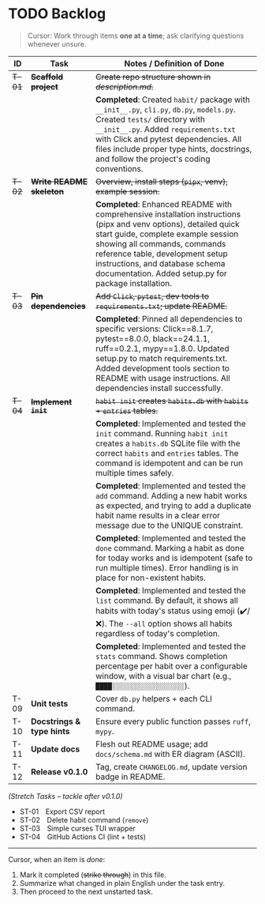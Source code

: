 # TODO Backlog

> Cursor: Work through items **one at a time**; ask clarifying questions whenever unsure.

| ID | Task | Notes / Definition of Done |
|----|------|----------------------------|
| ~~T-01~~ | ~~**Scaffold project**~~ | ~~Create repo structure shown in *description.md*.~~ |
| | | **Completed**: Created `habit/` package with `__init__.py`, `cli.py`, `db.py`, `models.py`. Created `tests/` directory with `__init__.py`. Added `requirements.txt` with Click and pytest dependencies. All files include proper type hints, docstrings, and follow the project's coding conventions. |
| ~~T-02~~ | ~~**Write README skeleton**~~ | ~~Overview, install steps (`pipx`, venv), example session.~~ |
| | | **Completed**: Enhanced README with comprehensive installation instructions (pipx and venv options), detailed quick start guide, complete example session showing all commands, commands reference table, development setup instructions, and database schema documentation. Added setup.py for package installation. |
| ~~T-03~~ | ~~**Pin dependencies**~~ | ~~Add `Click`, `pytest`, dev tools to `requirements.txt`; update README.~~ |
| | | **Completed**: Pinned all dependencies to specific versions: Click==8.1.7, pytest==8.0.0, black==24.1.1, ruff==0.2.1, mypy==1.8.0. Updated setup.py to match requirements.txt. Added development tools section to README with usage instructions. All dependencies install successfully. |
| ~~T-04~~ | ~~**Implement `init`**~~ | ~~`habit init` creates `habits.db` with `habits` + `entries` tables.~~ |
| | | **Completed**: Implemented and tested the `init` command. Running `habit init` creates a `habits.db` SQLite file with the correct `habits` and `entries` tables. The command is idempotent and can be run multiple times safely. |
| | | **Completed**: Implemented and tested the `add` command. Adding a new habit works as expected, and trying to add a duplicate habit name results in a clear error message due to the UNIQUE constraint. |
| | | **Completed**: Implemented and tested the `done` command. Marking a habit as done for today works and is idempotent (safe to run multiple times). Error handling is in place for non-existent habits. |
| | | **Completed**: Implemented and tested the `list` command. By default, it shows all habits with today's status using emoji (✔️/❌). The `--all` option shows all habits regardless of today's completion. |
| | | **Completed**: Implemented and tested the `stats` command. Shows completion percentage per habit over a configurable window, with a visual bar chart (e.g., `████░░░░░░░░░░░░░░░░░░`). |
| T-09 | **Unit tests** | Cover `db.py` helpers + each CLI command. |
| T-10 | **Docstrings & type hints** | Ensure every public function passes `ruff`, `mypy`. |
| T-11 | **Update docs** | Flesh out README usage; add `docs/schema.md` with ER diagram (ASCII). |
| T-12 | **Release v0.1.0** | Tag, create `CHANGELOG.md`, update version badge in README. |

*(Stretch Tasks – tackle after v0.1.0)*

* ST-01 Export CSV report  
* ST-02 Delete habit command (`remove`)  
* ST-03 Simple curses TUI wrapper  
* ST-04 GitHub Actions CI (lint + tests)

---

Cursor, when an item is *done*:

1. Mark it completed (~~strike through~~) in this file.  
2. Summarize what changed in plain English under the task entry.  
3. Then proceed to the next unstarted task.
